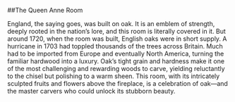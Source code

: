 ##The Queen Anne Room

England, the saying goes, was built on oak. It is an emblem of strength, deeply rooted in the nation’s lore, and this room is literally covered in it. But around 1720, when the room was built, English oaks were in short supply. A hurricane in 1703 had toppled thousands of the trees across Britain. Much had to be imported from Europe and eventually North America, turning the familiar hardwood into a luxury.
Oak’s tight grain and hardness make it one of the most challenging and rewarding woods to carve, yielding reluctantly to the chisel but polishing to a warm sheen. This room, with its intricately sculpted fruits and flowers above the fireplace, is a celebration of oak—and the master carvers who could unlock its stubborn beauty.

